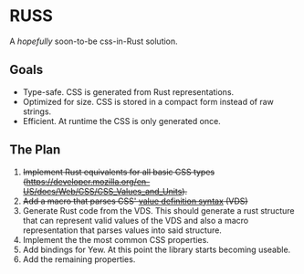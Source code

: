 # RUSS

A _hopefully_ soon-to-be css-in-Rust solution.

## Goals

- Type-safe. CSS is generated from Rust representations.
- Optimized for size. CSS is stored in a compact form instead of raw strings.
- Efficient. At runtime the CSS is only generated once.

## The Plan

1. ~~Implement Rust equivalents for all basic CSS types (<https://developer.mozilla.org/en-US/docs/Web/CSS/CSS_Values_and_Units>).~~
2. ~~Add a macro that parses CSS' [value definition syntax](https://www.w3.org/TR/css-values-3/#value-defs) (VDS)~~
3. Generate Rust code from the VDS.
   This should generate a rust structure that can represent valid values of the VDS and also a macro representation that parses values into said structure.
4. Implement the the most common CSS properties.
5. Add bindings for Yew. At this point the library starts becoming useable.
6. Add the remaining properties.
